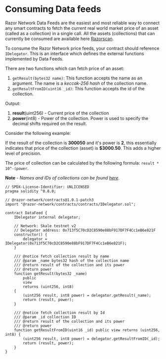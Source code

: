 # Consuming Data feeds

Razor Network Data Feeds are the easiest and most reliable way to connect any smart contracts to fetch the current real world market price of an asset (called as a collection) in a single call.
All the assets (collections) that can currently be consumed are available here [Razorscan](https://razorscan.io/asset/ethCollectionMean).

To consume the Razor Network price feeds, your contract should reference `IDelegator`. This is an interface which defines the external functions implemented by Data Feeds.

There are two functions which can fetch price of an asset:

1. `getResult(bytes32 name)`: This function accepts the name as an argument. The name is a _keccak-256 hash_ of the collection name.
2. `getResultFromID(uint16 _id)`: This function accepts the id of the collection.

Output:

1. **result**(uint256) - Current price of the collection
2. **power**(int8) - Power of the collection. Power is used to specify the decimal shifts required on the result.

Consider the following example:

If the result of the collection is **300050** and it's power is **2**, this essentially indicates that price of the collection (asset) is **$3000.50**. This adds a higher level of precision.

The price of collection can be calculated by the following formula: `result * 10^-(power`.

**Note** - _Names and IDs of collections can be found [here](https://razorscan.io/asset/ethCollectionMean)._

```solidity
// SPDX-License-Identifier: UNLICENSED
pragma solidity ^0.8.0;

// @razor-network/contracts@1.0.1-patch3
import "@razor-network/contracts/contracts/IDelegator.sol";

contract DataFeed {
    IDelegator internal delegator;

    // Network: Skale testnet v2
    // Delegator address: 0x713f5C70cD2C8590e88bF917DF7F4Cc1eB6e821F
    constructor() {
        delegator = IDelegator(0x713f5C70cD2C8590e88bF917DF7F4Cc1eB6e821F);
    }

    /// @notice fetch collection result by name
    /// @param _name bytes32 hash of the collection name
    /// @return result of the collection and its power
    /// @return power
    function getResult(bytes32 _name)
        public
        view
        returns (uint256, int8)
    {
        (uint256 result, int8 power) = delegator.getResult(_name);
        return (result, power);
    }

    /// @notice fetch collection result by Id
    /// @param _id collection ID
    /// @return result of the collection and its power
    /// @return power
    function getResultFromID(uint16 _id) public view returns (uint256, int8) {
        (uint256 result, int8 power) = delegator.getResultFromID(_id);
        return (result, power);
    }
}

```
